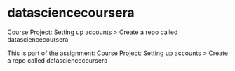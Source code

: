 datasciencecoursera
===================

Course Project: Setting up accounts > Create a repo called datasciencecoursera

This is part of the assignment: Course Project: Setting up accounts > Create a repo called datasciencecoursera


